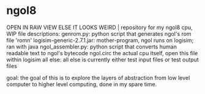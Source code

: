 # ngol8

OPEN IN RAW VIEW ELSE IT LOOKS WEIRD | 
repository for my ngol8 cpu, WIP
file descriptions:
  genrom.py:
    python script that generates ngol's rom file 'romn'
  logisim-generic-2.7.1.jar:
    mother-program, ngol runs on logisim; ran with java
  ngol_assembler.py:
    python script that converts human readable text to ngol's bytecode
  ngol.circ
    the actual cpu itself, open this file within logisim
  all else:
    all else is currently either test input files or test output files

goal:
  the goal of this is to explore the layers of abstraction from low level computer to higher level computing,
  done in my spare time.
